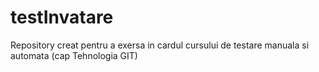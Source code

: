 # testInvatare
Repository creat pentru a exersa in cardul cursului de testare manuala si automata (cap Tehnologia GIT)
